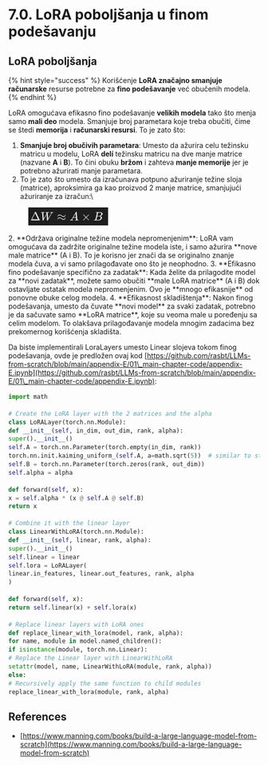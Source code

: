 # 7.0. LoRA poboljšanja u finom podešavanju

## LoRA poboljšanja

{% hint style="success" %}
Korišćenje **LoRA značajno smanjuje računarske** resurse potrebne za **fino podešavanje** već obučenih modela.
{% endhint %}

LoRA omogućava efikasno fino podešavanje **velikih modela** tako što menja samo **mali deo** modela. Smanjuje broj parametara koje treba obučiti, čime se štedi **memorija** i **računarski resursi**. To je zato što:

1. **Smanjuje broj obučivih parametara**: Umesto da ažurira celu težinsku matricu u modelu, LoRA **delí** težinsku matricu na dve manje matrice (nazvane **A** i **B**). To čini obuku **bržom** i zahteva **manje memorije** jer je potrebno ažurirati manje parametara.
1.  To je zato što umesto da izračunava potpuno ažuriranje težine sloja (matrice), aproksimira ga kao proizvod 2 manje matrice, smanjujući ažuriranje za izračun:\


<figure><img src="../../.gitbook/assets/image (9) (1).png" alt=""><figcaption></figcaption></figure>
2. **Održava originalne težine modela nepromenjenim**: LoRA vam omogućava da zadržite originalne težine modela iste, i samo ažurira **nove male matrice** (A i B). To je korisno jer znači da se originalno znanje modela čuva, a vi samo prilagođavate ono što je neophodno.
3. **Efikasno fino podešavanje specifično za zadatak**: Kada želite da prilagodite model za **novi zadatak**, možete samo obučiti **male LoRA matrice** (A i B) dok ostavljate ostatak modela nepromenjenim. Ovo je **mnogo efikasnije** od ponovne obuke celog modela.
4. **Efikasnost skladištenja**: Nakon finog podešavanja, umesto da čuvate **novi model** za svaki zadatak, potrebno je da sačuvate samo **LoRA matrice**, koje su veoma male u poređenju sa celim modelom. To olakšava prilagođavanje modela mnogim zadacima bez prekomernog korišćenja skladišta.

Da biste implementirali LoraLayers umesto Linear slojeva tokom finog podešavanja, ovde je predložen ovaj kod [https://github.com/rasbt/LLMs-from-scratch/blob/main/appendix-E/01\_main-chapter-code/appendix-E.ipynb](https://github.com/rasbt/LLMs-from-scratch/blob/main/appendix-E/01\_main-chapter-code/appendix-E.ipynb):
```python
import math

# Create the LoRA layer with the 2 matrices and the alpha
class LoRALayer(torch.nn.Module):
def __init__(self, in_dim, out_dim, rank, alpha):
super().__init__()
self.A = torch.nn.Parameter(torch.empty(in_dim, rank))
torch.nn.init.kaiming_uniform_(self.A, a=math.sqrt(5))  # similar to standard weight initialization
self.B = torch.nn.Parameter(torch.zeros(rank, out_dim))
self.alpha = alpha

def forward(self, x):
x = self.alpha * (x @ self.A @ self.B)
return x

# Combine it with the linear layer
class LinearWithLoRA(torch.nn.Module):
def __init__(self, linear, rank, alpha):
super().__init__()
self.linear = linear
self.lora = LoRALayer(
linear.in_features, linear.out_features, rank, alpha
)

def forward(self, x):
return self.linear(x) + self.lora(x)

# Replace linear layers with LoRA ones
def replace_linear_with_lora(model, rank, alpha):
for name, module in model.named_children():
if isinstance(module, torch.nn.Linear):
# Replace the Linear layer with LinearWithLoRA
setattr(model, name, LinearWithLoRA(module, rank, alpha))
else:
# Recursively apply the same function to child modules
replace_linear_with_lora(module, rank, alpha)
```
## References

* [https://www.manning.com/books/build-a-large-language-model-from-scratch](https://www.manning.com/books/build-a-large-language-model-from-scratch)
